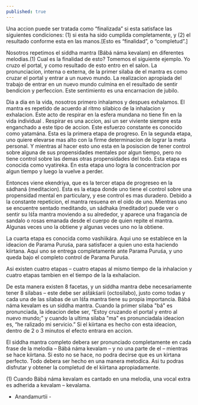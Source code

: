```yaml
---
published: true
---
```




Una accion puede ser tratada como “finalizada” si esta satisface las siguientes condiciones: (1) si esta ha sido cumplida completamente, y (2) el resultado conforme esta en las manos.[Esto es “finalidad”, o “completud”.]

Nosotros repetimos el siddha mantra (Bábá náma kevalam) en diferentes melodias.(1) Cual es la finalidad de esto? Tomemos el siguiente ejemplo. Yo cruzo el portal, y como resultado de esto entro en el salon. La pronunciacion, interna o externa, de la primer silaba de el mantra es como cruzar el portal y entrar a un nuevo mundo. La realizacion apropiada del trabajo de entrar en un nuevo mundo culmina en el resultado de sentir bendicion y perfeccion. Este sentimiento es una encarnacion de jubilo.

Dia a dia en la vida, nosotros primero inhalamos y despues exhalamos. El mantra es repetido de acuerdo al ritmo silabico de la inhalacion y exhalacion. Este acto de respirar en la esfera mundana no tiene fin en la vida individual . Respirar es una accion, asi un ser viviente siempre esta enganchado a este tipo de accion. Este esfuerzo constante es conocido como yatamána. Esta es la primera etapa de progreso. En la segunda etapa, uno quiere elevarse mas alto con la firme determinacion de lograr la meta personal. Y mientras al hacer esto uno esta en la posiscion de tener control sobre alguna de sus propensidades mentales por algun tiempo, pero no tiene control sobre las demas otras propensidades del todo. Esta etapa es conocida como vyatireka. En esta etapa uno logra la concentracion por algun tiempo y luego la vuelve a perder.

Entonces viene ekendriya, que es la tercer etapa de progreseo en la sádhaná (meditacion). Esta es la etapa donde uno tiene el control sobre una propensidad mental en particulary, y ese control es mas duradero. Debido a la constante repeticion, el mantra resuena en el oido de uno. Mientras uno se encuentre sentado meditando, un sádhaka (meditador) puede ver o sentir su Iśt́a mantra moviendo a su alrededor, y aparece una fragancia de sandalo o rosas emanada desde el cuerpo de quien repite el mantra. Algunas veces uno la obtiene y algunas veces uno no la obtiene.

La cuarta etapa es conocida como vashiikára. Aqui uno se establece en la ideacion de Parama Puruśa, para satisfacer a quien uno esta haciendo kiirtana. Aqui uno se entrega completamente ante Parama Puruśa, y uno queda bajo el completo control de Parama Puruśa.

Asi existen cuatro etapas – cuatro etapas al mismo tiempo de la inhalacion y cuatro etapas tambien en el tiempo de la la exhalacion.

De esta manera existen 8 facetas, y un siddha mantra debe necesariamente tener 8 silabas – este debe ser aśt́ákśarii (octosilabo), justo como todas y cada una de las silabas de un Iśt́a mantra tiene su propia importancia. Bábá náma kevalam es un siddha mantra. Cuando la primer silaba "bá" es pronunciada, la ideacion debe ser, “Estoy cruzando el portal y entro al nuevo mundo;” y cuando la ultima silaba "ma" es pronunciadala ideacion es, “he ralizado mi servicio.” Si el kiirtana es hecho con esta ideacion, dentro de 2 o 3 minutos el efecto entrara en accion.

El siddha mantra completo debera ser pronunciado completamente en cada frase de la melodia – Bábá náma kevalam – y no una parte de el – mientras se hace kiirtana. Si esto no se hace, no podra decirse que es un kirtana perfecto. Todo debera ser hecho en una manera metodica. Asi tu podras disfrutar y obtener la completud de el kiirtana apropiadamente.


(1) Cuando Bábá náma kevalam es cantado en una melodia, una vocal extra es adherida a kevalam – kevalama. 

- Anandamurtii -
